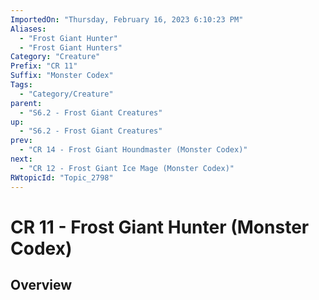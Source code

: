 ```yaml
---
ImportedOn: "Thursday, February 16, 2023 6:10:23 PM"
Aliases:
  - "Frost Giant Hunter"
  - "Frost Giant Hunters"
Category: "Creature"
Prefix: "CR 11"
Suffix: "Monster Codex"
Tags:
  - "Category/Creature"
parent:
  - "S6.2 - Frost Giant Creatures"
up:
  - "S6.2 - Frost Giant Creatures"
prev:
  - "CR 14 - Frost Giant Houndmaster (Monster Codex)"
next:
  - "CR 12 - Frost Giant Ice Mage (Monster Codex)"
RWtopicId: "Topic_2798"
---
```

# CR 11 - Frost Giant Hunter (Monster Codex)
## Overview
